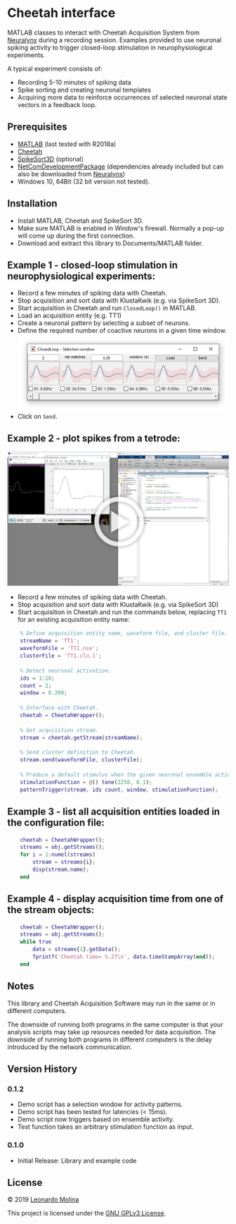 # Cheetah interface
MATLAB classes to interact with Cheetah Acquisition System from [Neuralynx][Neuralynx] during a recording session. Examples provided to use neuronal spiking activity to trigger closed-loop stimulation in neurophysiological experiments.

A typical experiment consists of:
* Recording 5-10 minutes of spiking data
* Spike sorting and creating neuronal templates
* Acquiring more data to reinforce occurrences of selected neuronal state vectors in a feedback loop.

## Prerequisites
* [MATLAB][MATLAB] (last tested with R2018a)
* [Cheetah][Cheetah]
* [SpikeSort3D][SpikeSort3D] (optional)
* [NetComDevelopmentPackage][NetComPartial] (dependencies already included but can also be downloaded from [Neuralynx][NetComFull])
* Windows 10, 64Bit (32 bit version not tested).

## Installation
* Install MATLAB, Cheetah and SpikeSort 3D.
* Make sure MATLAB is enabled in Window's firewall. Normally a pop-up will come up during the first connection.
* Download and extract this library to Documents/MATLAB folder.

## Example 1 - closed-loop stimulation in neurophysiological experiments:
* Record a few minutes of spiking data with Cheetah.
* Stop acquisition and sort data with KlustaKwik (e.g. via SpikeSort 3D).
* Start acquisition in Cheetah and run `ClosedLoop()` in MATLAB.
* Load an acquisition entity (e.g. TT1)
* Create a neuronal pattern by selecting a subset of neurons.
* Define the required number of coactive neurons in a given time window.
![Spike stream demo](selection-window.png)
* Click on `Send`.

## Example 2 - plot spikes from a tetrode:
[![Spike stream demo](cheetah-wrapper-demo.png)](https://drive.google.com/file/d/19h34s5LPmWgZJFF17zxef8f8A4bYAu90)
* Record a few minutes of spiking data with Cheetah.
* Stop acquisition and sort data with KlustaKwik (e.g. via SpikeSort 3D)
* Start acquisition in Cheetah and run the commands below, replacing `TT1` for an existing acquisition entity name:
```matlab
	% Define acquisition entity name, waveform file, and cluster file.
	streamName = 'TT1';
	waveformFile = 'TT1.nse';
	clusterFile = 'TT1.clu.1';
	
	% Detect neuronal activation.
	ids = 1:10;
	count = 2;
	window = 0.200;
	
	% Interface with Cheetah.
	cheetah = CheetahWrapper();

	% Get acquisition stream.
	stream = cheetah.getStream(streamName);

	% Send cluster definition to Cheetah.
	stream.send(waveformFile, clusterFile);

	% Produce a default stimulus when the given neuronal ensemble activates.
	stimulationFunction = @() tone(2250, 0.1);
	patternTrigger(stream, ids count, window, stimulationFunction);
```

## Example 3 - list all acquisition entities loaded in the configuration file:
```matlab
	cheetah = CheetahWrapper();
	streams = obj.getStreams();
	for i = 1:numel(streams)
		stream = streams{i};
		disp(stream.name);
	end
```

## Example 4 - display acquisition time from one of the stream objects:
```matlab
	cheetah = CheetahWrapper();
	streams = obj.getStreams();
	while true
		data = streams{1}.getData();
		fprintf('Cheetah time= %.2f\n', data.timeStampArray(end));
	end
```
## Notes
This library and Cheetah Acquisition Software may run in the same or in different computers.

The downside of running both programs in the same computer is that your analysis scripts may take up resources needed for data acquisition. The downside of running both programs in different computers is the delay introduced by the network communication.

## Version History
### 0.1.2
* Demo script has a selection window for activity patterns.
* Demo script has been tested for latencies (< 15ms).
* Demo script now triggers based on ensemble activity.
* Test function takes an arbitrary stimulation function as input.
### 0.1.0
* Initial Release: Library and example code

## License
© 2019 [Leonardo Molina][Leonardo Molina]

This project is licensed under the [GNU GPLv3 License][LICENSE.md].

[Leonardo Molina]: https://github.com/leomol
[MATLAB]: https://www.mathworks.com/downloads/
[Cheetah]: https://neuralynx.com/
[SpikeSort3D]: https://neuralynx.com/software/spikesort-3d
[NetComPartial]: NetComDevelopmentPackage_v3.1.0
[NetComFull]: https://neuralynx.com/software/category/development
[Neuralynx]: https://neuralynx.com
[LICENSE.md]: LICENSE.md